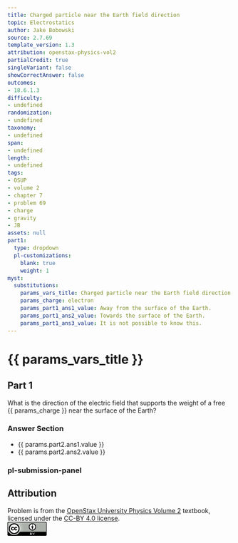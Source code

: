 ```yaml
---
title: Charged particle near the Earth field direction
topic: Electrostatics
author: Jake Bobowski
source: 2.7.69
template_version: 1.3
attribution: openstax-physics-vol2
partialCredit: true
singleVariant: false
showCorrectAnswer: false
outcomes:
- 18.6.1.3
difficulty:
- undefined
randomization:
- undefined
taxonomy:
- undefined
span:
- undefined
length:
- undefined
tags:
- OSUP
- volume 2
- chapter 7
- problem 69
- charge
- gravity
- JB
assets: null
part1:
  type: dropdown
  pl-customizations:
    blank: true
    weight: 1
myst:
  substitutions:
    params_vars_title: Charged particle near the Earth field direction
    params_charge: electron
    params_part1_ans1_value: Away from the surface of the Earth.
    params_part1_ans2_value: Towards the surface of the Earth.
    params_part1_ans3_value: It is not possible to know this.
---
```

# {{ params_vars_title }}

## Part 1

What is the direction of the electric field that supports the weight of a free {{ params_charge }} near the surface of the Earth?

### Answer Section

- {{ params.part2.ans1.value }}
- {{ params.part2.ans2.value }}

### pl-submission-panel

## Attribution

Problem is from the [OpenStax University Physics Volume 2](https://openstax.org/details/books/university-physics-volume-2) textbook, licensed under the [CC-BY 4.0 license](https://creativecommons.org/licenses/by/4.0/).<br>![Image representing the Creative Commons 4.0 BY license.](https://raw.githubusercontent.com/firasm/bits/master/by.png)